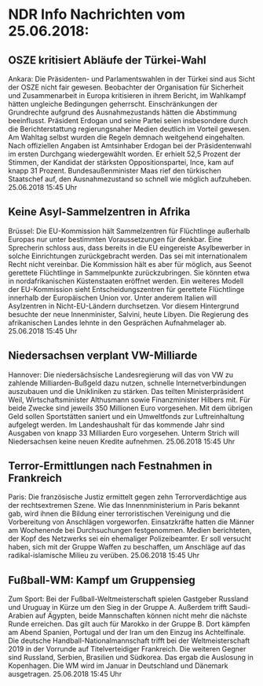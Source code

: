 # NDR Info Nachrichten vom 25.06.2018:


## OSZE kritisiert Abläufe der Türkei-Wahl
Ankara:	Die Präsidenten- und Parlamentswahlen in der Türkei sind aus Sicht der OSZE nicht fair gewesen. Beobachter der Organisation für Sicherheit und Zusammenarbeit in Europa kritisieren in ihrem Bericht, im Wahlkampf hätten ungleiche Bedingungen geherrscht. Einschränkungen der Grundrechte aufgrund des Ausnahmezustands hätten die Abstimmung beeinflusst. Präsident Erdogan und seine Partei seien insbesondere durch die Berichterstattung regierungsnaher Medien deutlich im Vorteil gewesen. Am Wahltag selbst wurden die Regeln demnach weitgehend eingehalten. Nach offiziellen Angaben ist Amtsinhaber Erdogan bei der Präsidentenwahl im ersten Durchgang wiedergewählt worden. Er erhielt 52,5 Prozent der Stimmen, der Kandidat der stärksten Oppositionspartei, Ince, kam auf knapp 31 Prozent. Bundesaußenminister Maas rief den türkischen Staatschef auf, den Ausnahmezustand so schnell wie möglich aufzuheben. 25.06.2018 15:45 Uhr 

## Keine Asyl-Sammelzentren in Afrika
Brüssel: Die EU-Kommission hält Sammelzentren für Flüchtlinge außerhalb Europas nur unter bestimmten Voraussetzungen für denkbar. Eine Sprecherin schloss aus, dass bereits in die EU eingereiste Asylbewerber in solche Einrichtungen zurückgebracht werden. Das sei mit internationalem Recht nicht vereinbar. Die Kommission hält es aber für möglich, aus Seenot gerettete Flüchtlinge in Sammelpunkte zurückzubringen. Sie könnten etwa in nordafrikanischen Küstenstaaten eröffnet werden. Ein weiteres Modell der EU-Kommission sieht Entscheidungszentren für gerettete Flüchtlinge innerhalb der Europäischen Union vor. Unter anderem Italien will Asylzentren in Nicht-EU-Ländern durchsetzen. Vor diesem Hintergrund besuchte der neue Innenminister, Salvini, heute Libyen. Die Regierung des afrikanischen Landes lehnte in den Gesprächen Aufnahmelager ab. 25.06.2018 15:45 Uhr 

## Niedersachsen verplant VW-Milliarde
Hannover: Die niedersächsische Landesregierung will das von VW zu zahlende Milliarden-Bußgeld dazu nutzen, schnelle Internetverbindungen auszubauen und die Unikliniken zu stärken. Das teilten Ministerpräsident Weil, Wirtschaftsminister Althusmann sowie Finanzminister Hilbers mit. Für beide Zwecke sind jeweils 350 Millionen Euro vorgesehen. Mit dem übrigen Geld sollen Sportstätten saniert und ein Umweltfonds zur Luftreinhaltung aufgelegt werden. Im Landeshaushalt für das kommende Jahr sind Ausgaben von knapp 33 Milliarden Euro vorgesehen. Unterm Strich will Niedersachsen keine neuen Kredite aufnehmen. 25.06.2018 15:45 Uhr 

## Terror-Ermittlungen nach Festnahmen in Frankreich
Paris: Die französische Justiz ermittelt gegen zehn Terrorverdächtige aus der rechtsextremen Szene. Wie das Innennministerium in Paris bekannt gab, wird ihnen die Bildung einer terroristischen Vereinigung und die Vorbereitung von Anschlägen vorgeworfen. Einsatzkräfte hatten die Männer am Wochenende bei Durchsuchungen festgenommen. Medien berichteten, der Kopf des Netzwerks sei ein ehemaliger Polizeibeamter. Er soll versucht haben, sich mit der Gruppe Waffen zu beschaffen, um Anschläge auf das radikal-islamische Milieu zu verüben. 25.06.2018 15:45 Uhr 

## Fußball-WM: Kampf um Gruppensieg
Zum Sport: Bei der Fußball-Weltmeisterschaft spielen Gastgeber Russland und Uruguay in Kürze um den Sieg in der Gruppe A. Außerdem trifft Saudi-Arabien auf Ägypten, beide Mannschaften können nicht mehr die nächste Runde erreichen. Das gilt auch für Marokko in der Gruppe B. Dort kämpfen am Abend Spanien, Portugal und der Iran um den Einzug ins Achtelfinale. Die deutsche Handball-Nationalmannschaft trifft bei der Weltmeisterschaft 2019 in der Vorrunde auf Titelverteidiger Frankreich. Die weiteren Gegner sind Russland, Serbien, Brasilien und Südkorea. Das ergab die Auslosung in Kopenhagen. Die WM wird im Januar in Deutschland und Dänemark ausgetragen. 25.06.2018 15:45 Uhr 
